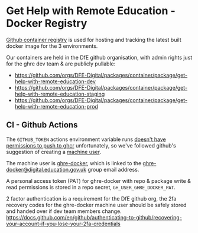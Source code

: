 # Get Help with Remote Education - Docker Registry

[Github container registry](https://docs.github.com/en/packages/guides/about-github-container-registry) is used for hosting and tracking the latest built docker image for the 3 environments.

Our containers are held in the DfE github organisation, with admin rights just for the ghre dev team & are publicly pullable:
- https://github.com/orgs/DFE-Digital/packages/container/package/get-help-with-remote-education-dev
- https://github.com/orgs/DFE-Digital/packages/container/package/get-help-with-remote-education-staging
- https://github.com/orgs/DFE-Digital/packages/container/package/get-help-with-remote-education-prod

## CI - Github Actions

The `GITHUB_TOKEN` actions environment variable runs [doesn't have permissions to push to ghcr](https://docs.github.com/en/packages/guides/migrating-to-github-container-registry-for-docker-images#updating-your-github-actions-workflow) unfortunately, so we've followed github's suggestion of creating a [machine user](https://docs.github.com/en/developers/overview/managing-deploy-keys#machine-users).

The machine user is [ghre-docker](https://github.com/ghre-docker), which is linked to the ghre-docker@digital.education.gov.uk group email address.

A personal access token (PAT) for ghre-docker with repo & package write & read permissions is stored in a repo secret, `GH_USER_GHRE_DOCKER_PAT`.

2 factor authentication is a requirement for the DfE github org, the 2fa recovery codes for the ghre-docker machine user should be safely stored and handed over if dev team members change. https://docs.github.com/en/github/authenticating-to-github/recovering-your-account-if-you-lose-your-2fa-credentials